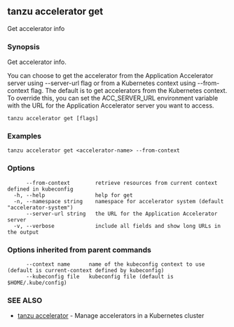 ## tanzu accelerator get

Get accelerator info

### Synopsis

Get accelerator info.

You can choose to get the accelerator from the Application Accelerator server using --server-url flag
or from a Kubernetes context using --from-context flag. The default is to get accelerators from the
Kubernetes context. To override this, you can set the ACC_SERVER_URL environment variable with the URL for
the Application Accelerator server you want to access.


```
tanzu accelerator get [flags]
```

### Examples

```
tanzu accelerator get <accelerator-name> --from-context
```

### Options

```
      --from-context        retrieve resources from current context defined in kubeconfig
  -h, --help                help for get
  -n, --namespace string    namespace for accelerator system (default "accelerator-system")
      --server-url string   the URL for the Application Accelerator server
  -v, --verbose             include all fields and show long URLs in the output
```

### Options inherited from parent commands

```
      --context name      name of the kubeconfig context to use (default is current-context defined by kubeconfig)
      --kubeconfig file   kubeconfig file (default is $HOME/.kube/config)
```

### SEE ALSO

* [tanzu accelerator](tanzu_accelerator.md)	 - Manage accelerators in a Kubernetes cluster

